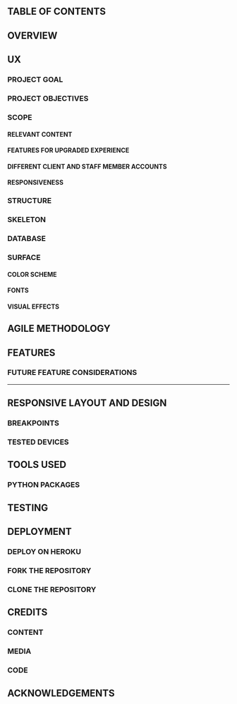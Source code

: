 ## TABLE OF CONTENTS

## OVERVIEW

## UX

### PROJECT GOAL

### PROJECT OBJECTIVES

### SCOPE

#### RELEVANT CONTENT

#### FEATURES FOR UPGRADED EXPERIENCE

#### DIFFERENT CLIENT AND STAFF MEMBER ACCOUNTS

#### RESPONSIVENESS

### STRUCTURE

### SKELETON

### DATABASE

### SURFACE

#### COLOR SCHEME

#### FONTS

#### VISUAL EFFECTS

## AGILE METHODOLOGY

## FEATURES

### FUTURE FEATURE CONSIDERATIONS<HR>

## RESPONSIVE LAYOUT AND DESIGN

### BREAKPOINTS

### TESTED DEVICES

## TOOLS USED

### PYTHON PACKAGES

## TESTING

## DEPLOYMENT

### DEPLOY ON HEROKU

### FORK THE REPOSITORY

### CLONE THE REPOSITORY

## CREDITS

### CONTENT

### MEDIA

### CODE

## ACKNOWLEDGEMENTS